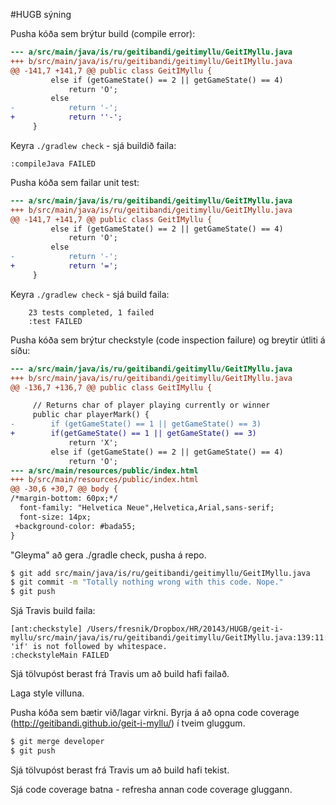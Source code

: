 #HUGB sýning

Pusha kóða sem brýtur build (compile error):

``` diff
--- a/src/main/java/is/ru/geitibandi/geitimyllu/GeitIMyllu.java
+++ b/src/main/java/is/ru/geitibandi/geitimyllu/GeitIMyllu.java
@@ -141,7 +141,7 @@ public class GeitIMyllu {
         else if (getGameState() == 2 || getGameState() == 4)
             return 'O';
         else
-            return '-';
+            return ''-';
     }
```

Keyra `./gradlew check` - sjá buildið faila:


```
:compileJava FAILED
```

Pusha kóða sem failar unit test:

``` diff
--- a/src/main/java/is/ru/geitibandi/geitimyllu/GeitIMyllu.java
+++ b/src/main/java/is/ru/geitibandi/geitimyllu/GeitIMyllu.java
@@ -141,7 +141,7 @@ public class GeitIMyllu {
         else if (getGameState() == 2 || getGameState() == 4)
             return 'O';
         else
-            return '-';
+            return '=';
     }
```

Keyra `./gradlew check` - sjá build faila:

```
    23 tests completed, 1 failed
    :test FAILED
```

Pusha kóða sem brýtur checkstyle (code inspection failure) og breytir útliti á síðu:

``` diff
--- a/src/main/java/is/ru/geitibandi/geitimyllu/GeitIMyllu.java
+++ b/src/main/java/is/ru/geitibandi/geitimyllu/GeitIMyllu.java
@@ -136,7 +136,7 @@ public class GeitIMyllu {

     // Returns char of player playing currently or winner
     public char playerMark() {
-        if (getGameState() == 1 || getGameState() == 3)
+        if(getGameState() == 1 || getGameState() == 3)
             return 'X';
         else if (getGameState() == 2 || getGameState() == 4)
             return 'O';
--- a/src/main/resources/public/index.html
+++ b/src/main/resources/public/index.html
@@ -30,6 +30,7 @@ body {
/*margin-bottom: 60px;*/
  font-family: "Helvetica Neue",Helvetica,Arial,sans-serif;
  font-size: 14px;
 +background-color: #bada55;
}

```

"Gleyma" að gera ./gradle check, pusha á repo.

``` bash
$ git add src/main/java/is/ru/geitibandi/geitimyllu/GeitIMyllu.java
$ git commit -m "Totally nothing wrong with this code. Nope."
$ git push
```

Sjá Travis build faila:

```
[ant:checkstyle] /Users/fresnik/Dropbox/HR/20143/HUGB/geit-i-myllu/src/main/java/is/ru/geitibandi/geitimyllu/GeitIMyllu.java:139:11: 'if' is not followed by whitespace.
:checkstyleMain FAILED
```

Sjá tölvupóst berast frá Travis um að build hafi failað.

Laga style villuna.

Pusha kóða sem bætir við/lagar virkni. Byrja á að opna code coverage (http://geitibandi.github.io/geit-i-myllu/) í tveim gluggum.

``` bash
$ git merge developer
$ git push
```

Sjá tölvupóst berast frá Travis um að build hafi tekist.

Sjá code coverage batna - refresha annan code coverage gluggann.
